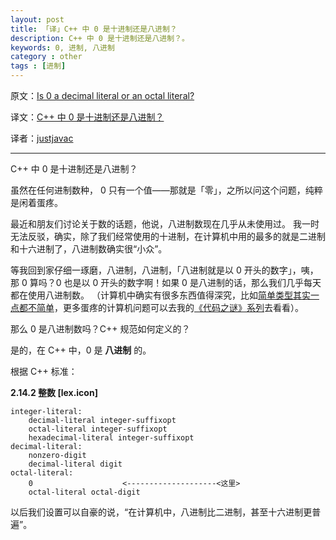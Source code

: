 ```yaml
---
layout: post
title: 「译」C++ 中 0 是十进制还是八进制？
description: C++ 中 0 是十进制还是八进制？。
keywords: 0, 进制, 八进制
category : other
tags : [进制]
---
```


原文：[Is 0 a decimal literal or an octal literal?](http://stackoverflow.com/questions/6895522/is-0-a-decimal-literal-or-an-octal-literalpt)

译文：[C++ 中 0 是十进制还是八进制？](http://justjavac.com/other/2013/03/03/is-0-a-decimal-literal-or-an-octal-literal.html)

译者：[justjavac](http://weibo.com/justjavac)

----------------------------------------------------

C++ 中 0 是十进制还是八进制？

虽然在任何进制数种， 0 只有一个值——那就是「零」，之所以问这个问题，纯粹是闲着蛋疼。

最近和朋友们讨论关于数的话题，他说，八进制数现在几乎从未使用过。
我一时无法反驳，确实，除了我们经常使用的十进制，在计算机中用的最多的就是二进制和十六进制了，八进制数确实很“小众”。

等我回到家仔细一琢磨，八进制，八进制，「八进制就是以 0 开头的数字」，咦，那 0 算吗？0 也是以 0 开头的数字啊！如果 0 是八进制的话，那么我们几乎每天都在使用八进制数。
（计算机中确实有很多东西值得深究，比如[简单类型其实一点都不简单](http://justjavac.com/codepuzzle/2012/11/02/codepuzzle-float-from-surprised-to-ponder.html)，更多蛋疼的计算机问题可以去我的[《代码之谜》系列](http://justjavac.iteye.com/category/249538)去看看）。

那么 0 是八进制数吗？C++ 规范如何定义的？

是的，在 C++ 中，0 是 **八进制** 的。

根据 C++ 标准：

**2.14.2 整数 [lex.icon]**

    integer-literal:  
        decimal-literal integer-suffixopt  
        octal-literal integer-suffixopt  
        hexadecimal-literal integer-suffixopt  
    decimal-literal:  
        nonzero-digit  
        decimal-literal digit  
    octal-literal:  
        0                    <--------------------<这里>
        octal-literal octal-digit

以后我们设置可以自豪的说，“在计算机中，八进制比二进制，甚至十六进制更普遍”。
